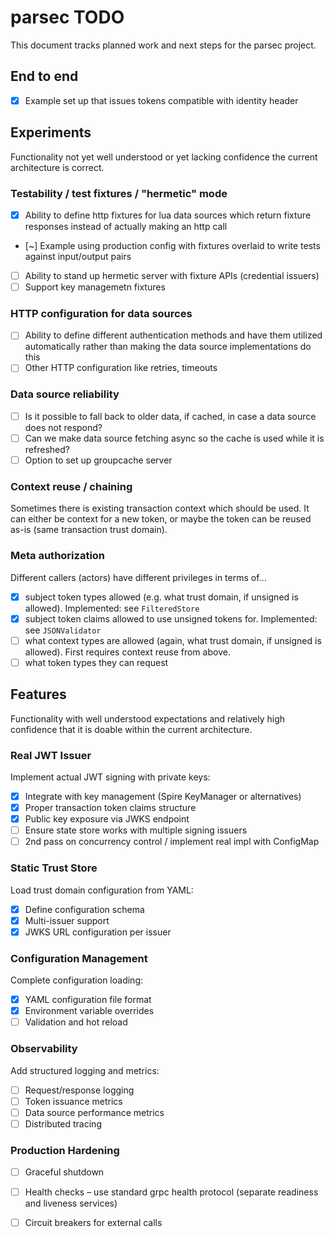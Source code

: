 # parsec TODO

This document tracks planned work and next steps for the parsec project.

## End to end

- [X] Example set up that issues tokens compatible with identity header

## Experiments
Functionality not yet well understood or yet lacking confidence the current architecture is correct.

### Testability / test fixtures / "hermetic" mode

- [X] Ability to define http fixtures for lua data sources which return fixture responses instead of actually making an http call
- [~] Example using production config with fixtures overlaid to write tests against input/output pairs
- [ ] Ability to stand up hermetic server with fixture APIs (credential issuers)
- [ ] Support key managemetn fixtures

### HTTP configuration for data sources

- [ ] Ability to define different authentication methods and have them utilized automatically rather than making the data source implementations do this
- [ ] Other HTTP configuration like retries, timeouts

### Data source reliability

- [ ] Is it possible to fall back to older data, if cached, in case a data source does not respond?
- [ ] Can we make data source fetching async so the cache is used while it is refreshed?
- [ ] Option to set up groupcache server

### Context reuse / chaining
Sometimes there is existing transaction context which should be used. It can either be context for a new token, or maybe the token can be reused as-is (same transaction trust domain).

### Meta authorization
Different callers (actors) have different privileges in terms of...

- [X] subject token types allowed (e.g. what trust domain, if unsigned is allowed). Implemented: see `FilteredStore`
- [X] subject token claims allowed to use unsigned tokens for. Implemented: see `JSONValidator`
- [ ] what context types are allowed (again, what trust domain, if unsigned is allowed). First requires context reuse from above.
- [ ] what token types they can request

## Features
Functionality with well understood expectations and relatively high confidence that it is doable within the current architecture.

### Real JWT Issuer
Implement actual JWT signing with private keys:
- [X] Integrate with key management (Spire KeyManager or alternatives)
- [X] Proper transaction token claims structure
- [X] Public key exposure via JWKS endpoint
- [ ] Ensure state store works with multiple signing issuers
- [ ] 2nd pass on concurrency control / implement real impl with ConfigMap

### Static Trust Store
Load trust domain configuration from YAML:
- [X] Define configuration schema
- [X] Multi-issuer support
- [X] JWKS URL configuration per issuer

### Configuration Management
Complete configuration loading:
- [X] YAML configuration file format
- [X] Environment variable overrides
- [ ] Validation and hot reload

### Observability
Add structured logging and metrics:
- [ ] Request/response logging
- [ ] Token issuance metrics
- [ ] Data source performance metrics
- [ ] Distributed tracing

### Production Hardening
- [ ] Graceful shutdown
- [ ] Health checks – use standard grpc health protocol (separate readiness and liveness services)
- [ ] Circuit breakers for external calls

